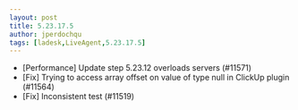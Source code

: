 ```yaml
---
layout: post
title: 5.23.17.5
author: jperdochqu
tags: [ladesk,LiveAgent,5.23.17.5]
---
```


- [Performance] Update step 5.23.12 overloads servers (#11571)
- [Fix] Trying to access array offset on value of type null in ClickUp plugin (#11564)
- [Fix] Inconsistent test (#11519)
